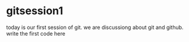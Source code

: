 # gitsession1

today is our first session of git. we are discussiong about git and github. write the first code here
